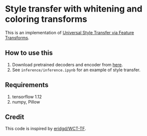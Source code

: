 # Style transfer with whitening and coloring transforms

This is an implementation of [Universal Style Transfer via Feature Transforms](https://arxiv.org/abs/1705.08086).

## How to use this
1. Download pretrained decoders and encoder from [here](https://drive.google.com/drive/folders/1PIpmmvtNbjLQsHK4RePzJALzh8aWXEH8?usp=sharing).
2. See `inference/inference.ipynb` for an example of style transfer.

## Requirements
1. tensorflow 1.12
2. numpy, Pillow

## Credit
This code is inspired by [eridgd/WCT-TF](https://github.com/eridgd/WCT-TF).
